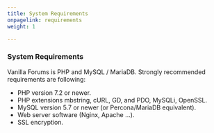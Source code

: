 ```yaml
---
title: System Requirements
onpagelink: requirements
weight: 1

---
```


### **System Requirements**

Vanilla Forums is PHP and MySQL / MariaDB. Strongly recommended requirements are following:

- PHP version 7.2 or newer.
- PHP extensions mbstring, cURL, GD, and PDO, MySQLi, OpenSSL.
- MySQL version 5.7 or newer (or Percona/MariaDB equivalent).
- Web server software (Nginx, Apache ...).
- SSL encryption.
